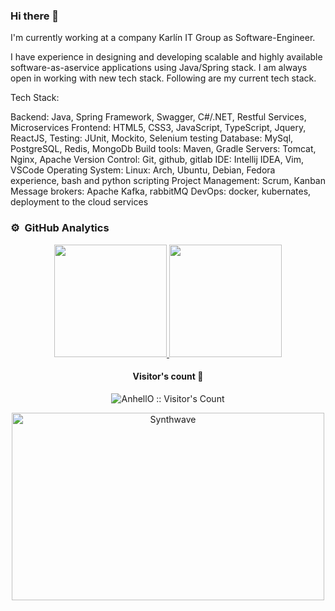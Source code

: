 ### Hi there 👋

I'm currently working at a company Karlín IT Group as Software-Engineer.

I have experience in designing and developing scalable and highly available software­-​as­-​a­​service applications using Java/Spring stack. I am always open in working with new tech stack. Following are my current tech stack.

Tech Stack:

Backend: Java, Spring Framework, Swagger, C#/.NET, Restful Services, Microservices
Frontend: HTML5, CSS3, JavaScript, TypeScript, Jquery, ReactJS,
Testing: JUnit, Mockito, Selenium testing
Database: MySql, PostgreSQL, Redis, MongoDb
Build tools: Maven, Gradle
Servers: Tomcat, Nginx, Apache
Version Control: Git, github, gitlab
IDE: Intellij IDEA, Vim, VSCode
Operating System: Linux: Arch, Ubuntu, Debian, Fedora experience, bash and python scripting
Project Management: Scrum, Kanban
Message brokers: Apache Kafka, rabbitMQ
DevOps: docker, kubernates, deployment to the cloud services

### ⚙️ &nbsp;GitHub Analytics

<p align="center">
<a href="https://github.com/osopromadze">
  <img height="180em" src="https://github-readme-stats-eight-theta.vercel.app/api?username=Abdykarov&show_icons=true&theme=algolia&include_all_commits=true&count_private=true"/>
  <img height="180em" src="https://github-readme-stats.vercel.app/api/top-langs/?username=Abdykarov&layout=compact&langs_count=8&theme=algolia&hide=php,html"/>
</a>
</p>
<h4 align="center">Visitor's count 👀</h4>

<p align="center"><img src="https://profile-counter.glitch.me/%7BAbdykarov%7D/count.svg" alt="AnhellO :: Visitor's Count" /></p>

<p align="center"><img src="https://thumbs.gfycat.com/GoodnaturedFondGaur-size_restricted.gif" alt="Synthwave" height="300" width="500"></p>

